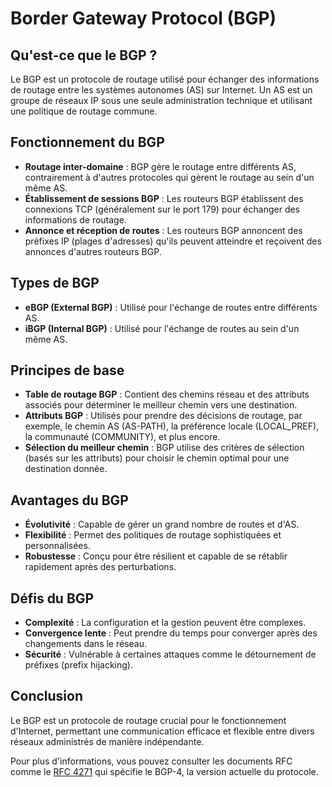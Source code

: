 # Border Gateway Protocol (BGP)

## Qu'est-ce que le BGP ?
Le BGP est un protocole de routage utilisé pour échanger des informations de routage entre les systèmes autonomes (AS) sur Internet. Un AS est un groupe de réseaux IP sous une seule administration technique et utilisant une politique de routage commune.

## Fonctionnement du BGP
- **Routage inter-domaine** : BGP gère le routage entre différents AS, contrairement à d'autres protocoles qui gèrent le routage au sein d'un même AS.
- **Établissement de sessions BGP** : Les routeurs BGP établissent des connexions TCP (généralement sur le port 179) pour échanger des informations de routage.
- **Annonce et réception de routes** : Les routeurs BGP annoncent des préfixes IP (plages d'adresses) qu'ils peuvent atteindre et reçoivent des annonces d'autres routeurs BGP.

## Types de BGP
- **eBGP (External BGP)** : Utilisé pour l'échange de routes entre différents AS.
- **iBGP (Internal BGP)** : Utilisé pour l'échange de routes au sein d'un même AS.

## Principes de base
- **Table de routage BGP** : Contient des chemins réseau et des attributs associés pour déterminer le meilleur chemin vers une destination.
- **Attributs BGP** : Utilisés pour prendre des décisions de routage, par exemple, le chemin AS (AS-PATH), la préférence locale (LOCAL_PREF), la communauté (COMMUNITY), et plus encore.
- **Sélection du meilleur chemin** : BGP utilise des critères de sélection (basés sur les attributs) pour choisir le chemin optimal pour une destination donnée.

## Avantages du BGP
- **Évolutivité** : Capable de gérer un grand nombre de routes et d'AS.
- **Flexibilité** : Permet des politiques de routage sophistiquées et personnalisées.
- **Robustesse** : Conçu pour être résilient et capable de se rétablir rapidement après des perturbations.

## Défis du BGP
- **Complexité** : La configuration et la gestion peuvent être complexes.
- **Convergence lente** : Peut prendre du temps pour converger après des changements dans le réseau.
- **Sécurité** : Vulnérable à certaines attaques comme le détournement de préfixes (prefix hijacking).

## Conclusion
Le BGP est un protocole de routage crucial pour le fonctionnement d'Internet, permettant une communication efficace et flexible entre divers réseaux administrés de manière indépendante.

Pour plus d'informations, vous pouvez consulter les documents RFC comme le [RFC 4271](https://tools.ietf.org/html/rfc4271) qui spécifie le BGP-4, la version actuelle du protocole.
